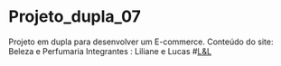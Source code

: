 # Projeto_dupla_07
Projeto em dupla para desenvolver um E-commerce.
Conteúdo do site: Beleza e Perfumaria
Integrantes : Liliane e Lucas
#[L&L](https://lilianecypriano.github.io/Projeto_dupla_07/)
